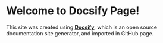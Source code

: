 # Welcome to Docsify Page!

This site was created using [**Docsify**](https://docsify.js.org), which is an open source documentation site generator, and imported in GitHub page.
